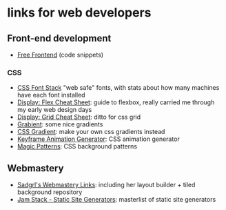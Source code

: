 # links for web developers

## Front-end development
* [Free Frontend](https://freefrontend.com/) (code snippets)

### CSS
* [CSS Font Stack](https://www.cssfontstack.com/) "web safe" fonts, with stats about how many machines have each font installed
* [Display: Flex Cheat Sheet](https://css-tricks.com/snippets/css/a-guide-to-flexbox/): guide to flexbox, really carried me through my early web design days
* [Display: Grid Cheat Sheet](https://css-tricks.com/snippets/css/complete-guide-grid/): ditto for css grid
* [Grabient](https://www.grabient.com/): some nice gradients
* [CSS Gradient](https://cssgradient.io/): make your own css gradients instead
* [Keyframe Animation Generator](https://webcode.tools/generators/css/keyframe-animation): CSS animation generator
* [Magic Patterns](https://www.magicpattern.design/tools/css-backgrounds): CSS background patterns

## Webmastery
* [Sadgrl's Webmastery Links](https://sadgrl.online/webmastery/): including her layout builder + tiled background repository
* [Jam Stack - Static Site Generators](https://jamstack.org/generators/): masterlist of static site generators